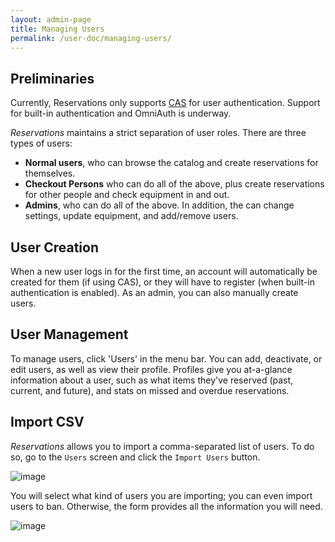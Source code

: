 ```yaml
---
layout: admin-page
title: Managing Users
permalink: /user-doc/managing-users/
---
```


## Preliminaries

Currently, Reservations only supports [CAS](http://www.jasig.org/cas/) for user authentication. Support for built-in authentication and OmniAuth is underway.

*Reservations* maintains a strict separation of user roles. There are three types of users:

* **Normal users**, who can browse the catalog and create reservations for themselves.
* **Checkout Persons** who can do all of the above, plus create reservations for other people and check equipment in and out.
* **Admins**, who can do all of the above. In addition, the can change settings, update equipment, and add/remove users.

## User Creation

When a new user logs in for the first time, an account will automatically be created for them (if using CAS), or they will have to register (when built-in authentication is enabled). As an admin, you can also manually create users.

## User Management

To manage users, click 'Users' in the menu bar. You can add, deactivate, or edit users, as well as view their profile. Profiles give you at-a-glance information about a user, such as what items they've reserved (past, current, and future), and stats on missed and overdue reservations.

## Import CSV
*Reservations* allows you to import a comma-separated list of users. To do so, go to the `Users` screen and click the `Import Users` button.

![image](/reservations/images/user_import_1.png)

You will select what kind of users you are importing; you can even import users to ban. Otherwise, the form provides all the information you will need.

![image](/reservations/images/user_import_2.png)

